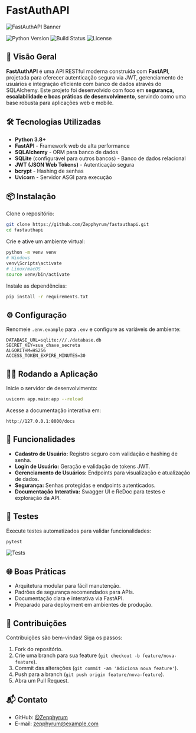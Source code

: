 # FastAuthAPI

![FastAuthAPI Banner](https://via.placeholder.com/1200x400.png?text=FastAuthAPI)

![Python Version](https://img.shields.io/badge/python-3.8%2B-blue)
![Build Status](https://img.shields.io/badge/build-passing-brightgreen)
![License](https://img.shields.io/badge/license-MIT-lightgrey)

## 🚀 Visão Geral

**FastAuthAPI** é uma API RESTful moderna construída com **FastAPI**, projetada para oferecer autenticação segura via JWT, gerenciamento de usuários e integração eficiente com banco de dados através do SQLAlchemy. Este projeto foi desenvolvido com foco em **segurança, escalabilidade e boas práticas de desenvolvimento**, servindo como uma base robusta para aplicações web e mobile.

## 🛠 Tecnologias Utilizadas

* **Python 3.8+**
* **FastAPI** - Framework web de alta performance
* **SQLAlchemy** - ORM para banco de dados
* **SQLite** (configurável para outros bancos) - Banco de dados relacional
* **JWT (JSON Web Tokens)** - Autenticação segura
* **bcrypt** - Hashing de senhas
* **Uvicorn** - Servidor ASGI para execução

## 📦 Instalação

Clone o repositório:

```bash
git clone https://github.com/Zepphyrum/fastauthapi.git
cd fastauthapi
```

Crie e ative um ambiente virtual:

```bash
python -m venv venv
# Windows
venv\Scripts\activate
# Linux/macOS
source venv/bin/activate
```

Instale as dependências:

```bash
pip install -r requirements.txt
```

## ⚙️ Configuração

Renomeie `.env.example` para `.env` e configure as variáveis de ambiente:

```env
DATABASE_URL=sqlite:///./database.db
SECRET_KEY=sua_chave_secreta
ALGORITHM=HS256
ACCESS_TOKEN_EXPIRE_MINUTES=30
```

## 🏃‍♂️ Rodando a Aplicação

Inicie o servidor de desenvolvimento:

```bash
uvicorn app.main:app --reload
```

Acesse a documentação interativa em:

```
http://127.0.0.1:8000/docs
```

## 🔐 Funcionalidades

* **Cadastro de Usuário:** Registro seguro com validação e hashing de senha.
* **Login de Usuário:** Geração e validação de tokens JWT.
* **Gerenciamento de Usuários:** Endpoints para visualização e atualização de dados.
* **Segurança:** Senhas protegidas e endpoints autenticados.
* **Documentação Interativa:** Swagger UI e ReDoc para testes e exploração da API.

## 🧪 Testes

Execute testes automatizados para validar funcionalidades:

```bash
pytest
```

![Tests](https://img.shields.io/badge/tests-passed-brightgreen)

## 🌐 Boas Práticas

* Arquitetura modular para fácil manutenção.
* Padrões de segurança recomendados para APIs.
* Documentação clara e interativa via FastAPI.
* Preparado para deployment em ambientes de produção.

## 🤝 Contribuições

Contribuições são bem-vindas! Siga os passos:

1. Fork do repositório.
2. Crie uma branch para sua feature (`git checkout -b feature/nova-feature`).
3. Commit das alterações (`git commit -am 'Adiciona nova feature'`).
4. Push para a branch (`git push origin feature/nova-feature`).
5. Abra um Pull Request.

## 📬 Contato

* GitHub: [@Zepphyrum](https://github.com/Zepphyrum)
* E-mail: [zepphyrum@example.com](mailto:zepphyrum@example.com)


